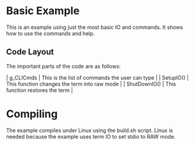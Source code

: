 # Basic Example

This is an example using just the most basic IO and commands.  It shows
how to use the commands and help.

## Code Layout

The important parts of the code are as follows:

| g_CLICmds    | This is the list of commands the user can type |
| SetupIO()    | This function changes the term into raw mode   |
| ShutDownIO() | This function restores the term                |

# Compiling
The example compiles under Linux using the build.sh script.  Linux is needed
because the example uses term IO to set stdio to RAW mode.

